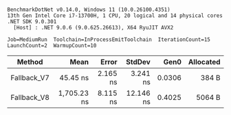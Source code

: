 ```

BenchmarkDotNet v0.14.0, Windows 11 (10.0.26100.4351)
13th Gen Intel Core i7-13700H, 1 CPU, 20 logical and 14 physical cores
.NET SDK 9.0.301
  [Host] : .NET 9.0.6 (9.0.625.26613), X64 RyuJIT AVX2

Job=MediumRun  Toolchain=InProcessEmitToolchain  IterationCount=15  
LaunchCount=2  WarmupCount=10  

```
| Method      | Mean        | Error    | StdDev    | Gen0   | Allocated |
|------------ |------------:|---------:|----------:|-------:|----------:|
| Fallback_V7 |    45.45 ns | 2.165 ns |  3.241 ns | 0.0306 |     384 B |
| Fallback_V8 | 1,705.23 ns | 8.115 ns | 12.146 ns | 0.4025 |    5064 B |
